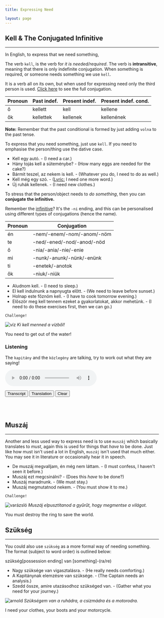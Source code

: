 ```yaml
---
title: Expressing Need

layout: page
---
```


## Kell & The Conjugated Infinitive
---

In English, to express that we need something, 

The verb `kell`, is the verb for *it is needed/required*. The verb is **intransitive**, meaning that there is only indefinite conjugation. When something is required, or someone needs something we use `kell`.

It is a verb all on its own, but when used for expressing need only the third person is used. [Click here](https://cooljugator.com/hu/kell) to see the full conjugation.

| Pronoun | Past indef. | Present indef. | Present indef. cond. |
|---------|-------------|----------------|----------------------|
| ő       | kellett     | kell           | kellene              |
| ők      | kellettek   | kellenek       | kellenének           |

**Note:** Remember that the past conditional is formed by just adding `volna` to the past tense.

To express that you need something, just use `kell`. If you need to emphasise the person/thing use the dative case. 

* Kell egy autó. - (I need a car.)
* Hány tojás kell a süteménybe? - (How many eggs are needed for the cake?)
* Bármit teszel, az nekem is kell. - (Whatever you do, I need to do as well.)
* Kell még egy szó. - ([Lyric:](http://www.zeneszoveg.hu/dalszoveg/5862/demjen-ferenc/kell-meg-egy-szo-zeneszoveg.html) I need one more word.)
* Új ruhák kellenek. - (I need new clothes.)

To stress that the person/object needs to *do something*, then you can **conjugate the infinitive.**

Remember the [infinitive](https://magyartanulas.github.io/infinitive_negation/)? It's the `-ni` ending, and this can be personalised using different types of conjugations (hence the name).

| Pronoun | Conjugation                |
|---------|----------------------------|
| én      | -nem/-enem/-nom/-anom/-nöm |
| te      | -ned/-ened/-nod/-anod/-nöd |
| ő       | -nia/-ania/-nie/-enie      |
| mi      | -nunk/-anunk/-nünk/-enünk  |
| ti      | -enetek/-anotok            |
| ők      | -niuk/-niük                |

* Aludnom kell. - (I need to sleep.)
* El kell indulnunk a napnyugta előtt. - (We need to leave before sunset.)
* Holnap este főznöm kell. - (I have to cook tomorrow evening.)
* Először meg kell tennem ezeket a gyakorlatokat, akkor mehetünk. - (I need to do these exercises first, then we can go.)

`Challenge!`

![víz](https://magyartanulas.github.io/public/víz.png)
*Ki kell menned a vízből!*

<span class="spoiler">You need to get out of the water!</span>

### Listening

The `kapitány` and the `közlegény` are talking, try to work out what they are saying!

<audio controls><source src="https://magyartanulas.github.io/public/code.mp3" type="audio/mpeg">Your browser does not support the audio element.</audio>

<script type = "text/javascript">

function check_reveal(button) {
    
    var hun = document.getElementById("transcript");
    var eng = document.getElementById("translation");
    var none = document.getElementById("none");
 
    if (button === 'transcript') {
        
        if (hun.style.display === "none" && eng.style.display === "none") {
            none.style.display = "none";
            hun.style.display = "block";
        }else if (hun.style.display === "none" && eng.style.display === "block") {
            none.style.display = "none";
            eng.style.display = "none";
            hun.style.display = "block";
        }
    }else if (button === 'translation')
 
        if (eng.style.display === "none" && hun.style.display === "none") {
            none.style.display = "none";
            eng.style.display = "block";
        }else if (eng.style.display === "none" && hun.style.display === "block") {
            none.style.display = "none";
            hun.style.display = "none";
            eng.style.display = "block";
        }
}

function clearAll() {

    var hun = document.getElementById("transcript");
    var eng = document.getElementById("translation");
    hun.style.display = "none";
    eng.style.display = "none";
    none.style.display = "block";
}

</script>

<span>
<button type="button" onclick="check_reveal('transcript')">Transcript</button>
<button type="button" onclick="check_reveal('translation')">Translation</button>
<button type="button" onclick="clearAll()">Clear</button>
</span>

<div id = "transcript" style ="display:none">
Kapitány: Helyzet?<br/>
Közlegény: Nem rózsás Kapitány! Nem tudom a kódot!<br/> 
Kapitány: Nem kell kifogás! Eredmény kell!<br/>
</div>

<div id = "translation" style ="display:none">
Kapitány: Situation?<br/>
Közlegény: It isn't rosy Captain! I don't know the code!<br/>
Kapitány: I don't need an excuse! I need a result!<br/>
</div>

<div id = "none" style ="display:block">
<br/>
<br/>
<br/>
</div>

## Muszáj
---

Another and less used way to express need is to use `muszáj` which basically translates to *must*, again this is used for things that *have* to be done. Just like how must isn't used a lot in English, `muszáj` isn't used that much either. You may see it in literature or occasionally hear it in speech.

* De muszáj megvalljam, én még nem láttam. - (I must confess, I haven't seen it before.)
* Muszáj ezt megcsinálni? - (Does this *have* to be done?)
* Muszáj maradnunk. - (We must stay.)
* Muszáj megmutatnod nekem. - (You must show it to me.)

`Challenge!`

![varázsló](https://magyartanulas.github.io/public/varázsló.png)
*Muszáj elpusztítanod a gyűrűt, hogy megmentse a világot.*

<span class="spoiler">You must destroy the ring to save the world.</span>

## Szükség
---

You could also use `szükség` as a more formal way of needing something. The format (subject to word order) is outlined below:

szükség[possession ending] van [something]-(ra/re)

* Nagy szüksége van vigasztalásra. - (He really needs comforting.)
* A Kapitánynak elemzésre van szüksége. - (The Captain needs an analysis.)
* Szedd össze, amire utazásodhoz szükséged van. - (Gather what you need for your journey.)

![arnold](https://magyartanulas.github.io/public/arnold.png)
*Szükségem van a ruhádra, a csizmádra és a motorodra.*

<span class="spoiler">I need your clothes, your boots and your motorcycle.</span>
